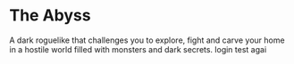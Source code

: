 # The Abyss
A dark roguelike that challenges you to explore, fight and carve your home in a hostile world filled with monsters and dark secrets.
login test agai
